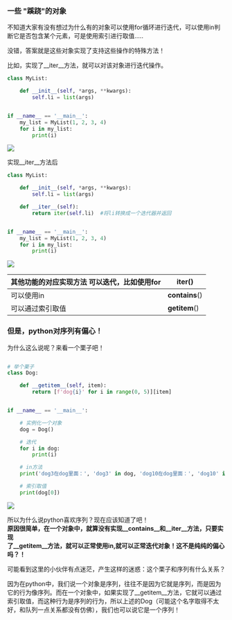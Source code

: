
<BlogInfo id="773" title="《流畅的python》学习笔记之偏心的python！" author="白日梦想猿" pv=0 read_times=0 pre_cost_time="70" category="《流畅的python》" tag_list="['']" create_time="2022.04.02 12:27:49.239660" update_time="2022.07.11 10:42:08" />



### **一些 "蹊跷"的对象**

不知道大家有没有想过为什么有的对象可以使用for循环进行迭代，可以使用in判断它是否包含某个元素，可是使用索引进行取值.....

没错，答案就是这些对象实现了支持这些操作的特殊方法！

比如，实现了__iter__方法，就可以对该对象进行迭代操作。


```python
class MyList:

    def __init__(self, *args, **kwargs):
        self.li = list(args)


if __name__ == '__main__':
    my_list = MyList(1, 2, 3, 4)
    for i in my_list:
        print(i)
```


![](http://www.lll.plus/media/image/2022/04/02/image-20220402122735-1.png)

实现__iter__方法后


```python
class MyList:

    def __init__(self, *args, **kwargs):
        self.li = list(args)

    def __iter__(self):
        return iter(self.li)  #将li转换成一个迭代器并返回


if __name__ == '__main__':
    my_list = MyList(1, 2, 3, 4)
    for i in my_list:
        print(i)
```


![](https://img-blog.csdnimg.cn/548906d4b301410897fc29a0099dd6f1.png?x-oss-process=image/watermark,type_d3F5LXplbmhlaQ,shadow_50,text_Q1NETiBAbGl0dGxl5LquXw==,size_20,color_FFFFFF,t_70,g_se,x_16)

其他功能的对应实现方法 可以迭代，比如使用for | __iter__()  
---|---  
可以使用in | __contains__()  
可以通过索引取值 | __getitem__()  
  
### **但是，python对序列有偏心！**

为什么这么说呢？来看一个栗子吧！


```python

# 举个栗子
class Dog:

    def __getitem__(self, item):
        return [f'dog{i}' for i in range(0, 5)][item]


if __name__ == '__main__':

    # 实例化一个对象
    dog = Dog()

    # 迭代
    for i in dog:
        print(i)

    # in方法
    print('dog3在dog里面：', 'dog3' in dog, 'dog10在dog里面：', 'dog10' in dog)

    # 索引取值
    print(dog[0])
```


![](https://img-blog.csdnimg.cn/21840415e6b443ee8309df0ff8638e62.png?x-oss-process=image/watermark,type_d3F5LXplbmhlaQ,shadow_50,text_Q1NETiBAbGl0dGxl5LquXw==,size_20,color_FFFFFF,t_70,g_se,x_16)

 所以为什么说python喜欢序列？现在应该知道了吧！  
**原因很简单，在一个对象中，就算没有实现__contains__和__iter__方法，只要实现  
了__getitem__方法，就可以正常使用in,就可以正常迭代对象！这不是纯纯的偏心吗？！**  


可能看到这里的小伙伴有点迷茫，产生这样的迷惑：这个栗子和序列有什么关系？

因为在python中，我们说一个对象是序列，往往不是因为它就是序列，而是因为它的行为像序列。而在一个对象中，如果实现了__getitem__方法，它就可以通过索引取值，而这种行为是序列的行为，所以上述的Dog（可能这个名字取得不太好，和队列一点关系都没有仿佛），我们也可以说它是一个序列！

